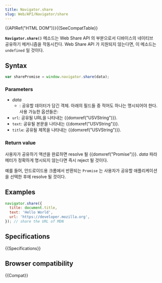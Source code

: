 ```yaml
---
title: Navigator.share
slug: Web/API/Navigator/share
---
```

{{APIRef("HTML DOM")}}{{SeeCompatTable}}

**`Navigator.share()`** 메소드는 Web Share API 의 부분으로서 디바이스의 네이티브 공유하기 메커니즘을 작동시킨다. Web Share API 가 지원되지 않는다면, 이 메소드는 `undefined` 일 것이다.

## Syntax

```js
var sharePromise = window.navigator.share(data);
```

### Parameters

- _data_
  - : 공유할 데이터가 담긴 객체. 아래의 필드들 중 적어도 하나는 명시되어야 한다. 사용 가능한 옵션들은:
- `url`: 공유될 URL을 나타내는 {{domxref("USVString")}}.
- `text`: 공유될 본문을 나타내는 {{domxref("USVString")}}.
- `title`: 공유될 제목을 나타내는 {{domxref("USVString")}}.

### Return value

사용자가 공유하기 액션을 완료하면 resolve 될 {{domxref("Promise")}}. _data_ 파라메터가 정확하게 명시되지 않는다면 즉시 reject 될 것이다.

예를 들어, 안드로이드용 크롬에서 반환되는 `Promise` 는 사용자가 공유할 애플리케이션을 선택한 후에 resolve 될 것이다.

## Examples

```js
navigator.share({
  title: document.title,
  text: 'Hello World',
  url: 'https://developer.mozilla.org',
}); // share the URL of MDN
```

## Specifications

{{Specifications}}

## Browser compatibility

{{Compat}}
